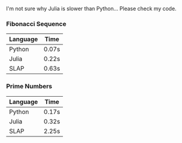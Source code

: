 I'm not sure why Julia is slower than Python...
Please check my code.

### Fibonacci Sequence
| Language | Time |
| -------- | ---- |
| Python   | 0.07s|
| Julia    | 0.22s|
| SLAP	   | 0.63s|


### Prime Numbers
| Language | Time |
| -------- | ---- |
| Python   | 0.17s|
| Julia    | 0.32s|
| SLAP	   | 2.25s|